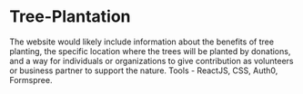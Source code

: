# Tree-Plantation
 The website would likely include information about the  benefits of tree planting, the specific location where the  trees will be planted by donations, and a way for  individuals or organizations to give contribution as  volunteers or business partner to support the nature. Tools - ReactJS, CSS, Auth0, Formspree.
